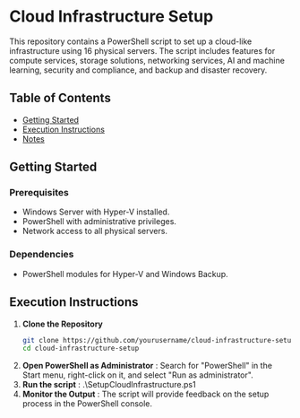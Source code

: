 # Cloud Infrastructure Setup

This repository contains a PowerShell script to set up a cloud-like infrastructure using 16 physical servers. The script includes features for compute services, storage solutions, networking services, AI and machine learning, security and compliance, and backup and disaster recovery.

## Table of Contents
- [Getting Started](#getting-started)
- [Execution Instructions](#execution-instructions)
- [Notes](#notes)

## Getting Started

### Prerequisites
- Windows Server with Hyper-V installed.
- PowerShell with administrative privileges.
- Network access to all physical servers.

### Dependencies
- PowerShell modules for Hyper-V and Windows Backup.

## Execution Instructions

1. **Clone the Repository**
   ```bash
   git clone https://github.com/yourusername/cloud-infrastructure-setup.git
   cd cloud-infrastructure-setup

2. **Open PowerShell as Administrator** : Search for "PowerShell" in the Start menu, right-click on it, and select "Run as administrator".
3. **Run the script** : .\SetupCloudInfrastructure.ps1
4. **Monitor the Output** : The script will provide feedback on the setup process in the PowerShell console.   
